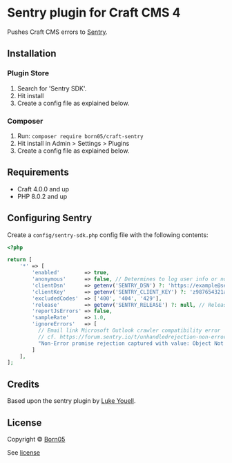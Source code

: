 # Sentry plugin for Craft CMS 4

Pushes Craft CMS errors to [Sentry](https://sentry.io/).

## Installation

### Plugin Store
1. Search for 'Sentry SDK'.
2. Hit install
3. Create a config file as explained below.

### Composer
1. Run: `composer require born05/craft-sentry`
2. Hit install in Admin > Settings > Plugins
3. Create a config file as explained below.

## Requirements
- Craft 4.0.0 and up
- PHP 8.0.2 and up

## Configuring Sentry
Create a `config/sentry-sdk.php` config file with the following contents:

```php
<?php

return [
    '*' => [
        'enabled'        => true,
        'anonymous'      => false, // Determines to log user info or not
        'clientDsn'      => getenv('SENTRY_DSN') ?: 'https://example@sentry.io/123456789', // Set as string or use environment variable.
        'clientKey'      => getenv('SENTRY_CLIENT_KEY') ?: 'z987654321a', // https://js.sentry-cdn.com/z987654321a.min.js
        'excludedCodes'  => ['400', '404', '429'],
        'release'        => getenv('SENTRY_RELEASE') ?: null, // Release number/name used by sentry.
        'reportJsErrors' => false,
        'sampleRate'     => 1.0,
        'ignoreErrors'   => [
          // Email link Microsoft Outlook crawler compatibility error
          // cf. https://forum.sentry.io/t/unhandledrejection-non-error-promise-rejection-captured-with-value/14062
          "Non-Error promise rejection captured with value: Object Not Found Matching Id:",
        ]
    ],
];
```

## Credits
Based upon the sentry plugin by [Luke Youell](https://github.com/lukeyouell).

## License

Copyright © [Born05](https://www.born05.com/)

See [license](https://github.com/born05/craft-sentry/blob/master/LICENSE.md)
